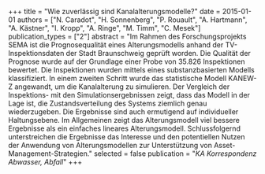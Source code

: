 +++
title = "Wie zuverlässig sind Kanalalterungsmodelle?"
date = 2015-01-01
authors = ["N. Caradot", "H. Sonnenberg", "P. Rouault", "A. Hartmann", "A. Kästner", "I. Kropp", "A. Ringe", "M. Timm", "C. Mesek"]
publication_types = ["2"]
abstract = "Im Rahmen des Forschungsprojekts SEMA ist die Prognosequalität eines Alterungsmodells anhand der TV-Inspektionsdaten der Stadt Braunschweig geprüft worden. Die Qualität der Prognose wurde auf der Grundlage einer Probe von 35.826 Inspektionen bewertet. Die Inspektionen wurden mittels eines substanzbasierten Modells klassifiziert. In einem zweiten Schritt wurde das statistische Modell KANEW-Z angewandt, um die Kanalalterung zu simulieren. Der Vergleich der Inspektions- mit den Simulationsergebnissen zeigt, dass das Modell in der Lage ist, die Zustandsverteilung des Systems ziemlich genau wiederzugeben. Die Ergebnisse sind auch ermutigend auf individueller Haltungsebene. Im Allgemeinen zeigt das Alterungsmodell viel bessere Ergebnisse als ein einfaches lineares Alterungsmodell. Schlussfolgernd unterstreichen die Ergebnisse das Interesse und den potentiellen Nutzen der Anwendung von Alterungsmodellen zur Unterstützung von Asset-Management-Strategien."
selected = false
publication = "*KA Korrespondenz Abwasser, Abfall*"
+++


